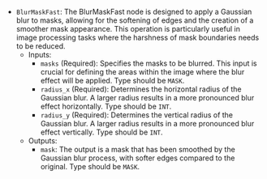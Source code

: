 - `BlurMaskFast`: The BlurMaskFast node is designed to apply a Gaussian blur to masks, allowing for the softening of edges and the creation of a smoother mask appearance. This operation is particularly useful in image processing tasks where the harshness of mask boundaries needs to be reduced.
    - Inputs:
        - `masks` (Required): Specifies the masks to be blurred. This input is crucial for defining the areas within the image where the blur effect will be applied. Type should be `MASK`.
        - `radius_x` (Required): Determines the horizontal radius of the Gaussian blur. A larger radius results in a more pronounced blur effect horizontally. Type should be `INT`.
        - `radius_y` (Required): Determines the vertical radius of the Gaussian blur. A larger radius results in a more pronounced blur effect vertically. Type should be `INT`.
    - Outputs:
        - `mask`: The output is a mask that has been smoothed by the Gaussian blur process, with softer edges compared to the original. Type should be `MASK`.

